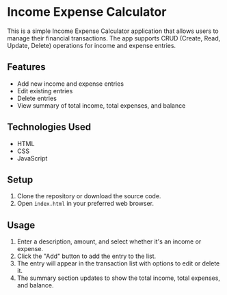 # Income Expense Calculator

This is a simple Income Expense Calculator application that allows users to manage their financial transactions. The app supports CRUD (Create, Read, Update, Delete) operations for income and expense entries.

## Features

- Add new income and expense entries
- Edit existing entries
- Delete entries
- View summary of total income, total expenses, and balance

## Technologies Used

- HTML
- CSS
- JavaScript

## Setup

1. Clone the repository or download the source code.
2. Open `index.html` in your preferred web browser.

## Usage

1. Enter a description, amount, and select whether it's an income or expense.
2. Click the "Add" button to add the entry to the list.
3. The entry will appear in the transaction list with options to edit or delete it.
4. The summary section updates to show the total income, total expenses, and balance.
